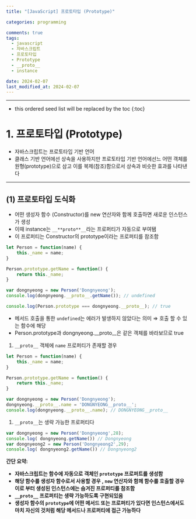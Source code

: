 ```yaml
---
title: "[JavaScript] 프로토타입 (Prototype)"

categories: programming

comments: true
tags:
  - javascript
  - 자바스크립트
  - 프로토타입
  - Prototype
  - __proto__
  - instance

date: 2024-02-07
last_modified_at: 2024-02-07
---
```


---

<!-- prettier-ignore -->
* this ordered seed list will be replaced by the toc 
{:toc}


# 1. 프로토타입 (Prototype)

- 자바스크립트는 프로토타입 기반 언어
- 클래스 기반 언어에선 상속을 사용하지만 프로토타입 기반 언어에선느 어떤 객체를 원형(prototype)으로 삼고 이를 복제(참조)함으로서 상속과 비슷한 효과를 나타낸다

---

## (1) 프로토타입 도식화

- 어떤 생성자 함수 (Constructor)를 new 연산자와 함께 호출하면 새로운 인스턴스가 생성
- 이때 instance는 `__**proto**__`라는 프로퍼티가 자동으로 부여됌
- 이 프로퍼티는 Constructor의 prototype이라는 프로퍼티를 참조함

```jsx
let Person = function(name) {
    this._name = name;
}

Person.prototype.getName = function() {
    return this._name;
}

var dongnyeong = new Person('Dongnyeong');
console.log(dongnyeong.__proto__.getName()); // undefined

console.log(Person.prototype === dongnyeong.__proto__); // true
```

- 메서드 호출을 통한 `undefined`는 에러가 발생하지 않았다는 의미 ⇒ 호출 할 수 있는 함수에 해당
- Person.prototype과 dongnyeong.__proto__은 같은 객체를 바라보므로 true

1. `__proto__` 객체에 `name` 프로퍼티가 존재할 경우

```jsx
let Person = function(name) {
    this._name = name;
}

Person.prototype.getName = function() {
    return this._name;
}

var dongnyeong = new Person('Dongnyeong');
dongnyeong.__proto__.name = 'DONGNYEONG__proto__';
console.log(dongnyeong.__proto__.name); // DONGNYEONG__proto__
```

1. `__proto__`는 생략 가능한 프로퍼티다

```jsx
var dongnyeong = new Person('Dongnyeong',28);
console.log( dongnyeong.getName()) // Dongnyeong
var dongnyeong2 = new Person('Dongnyeong2',29);
console.log( dongnyeong2.getName()) // Dongnyeong2
```

**간단 요약:**

- **자바스크립트는 함수에 자동으로 객체인 `prototype` 프로퍼트를 생성함**
- **해당 함수를 생성자 함수로서 사용할 경우 , `new` 연산자와 함께 함수를 호출할 경우 이로 부터 생성된 인스턴스에는 숨겨진 프로퍼티를 참조함**
- **`__proto__` 프로퍼티는 생략 가능하도록 구현되있음**
- **생성자 함수의 `prototype`에 어떤 메서드 또는 프로퍼티가 있다면 인스턴스에서도 마치 자신의 것처럼 해당 메서드나 프로퍼티에 접근 가능하다**
